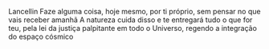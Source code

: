 Lancellin
Faze alguma coisa, hoje mesmo, por ti próprio, sem pensar no que vais receber amanhã A natureza cuida disso e te entregará tudo o que for teu, pela lei da justiça palpitante em todo o Universo, regendo a integração do espaço cósmico
